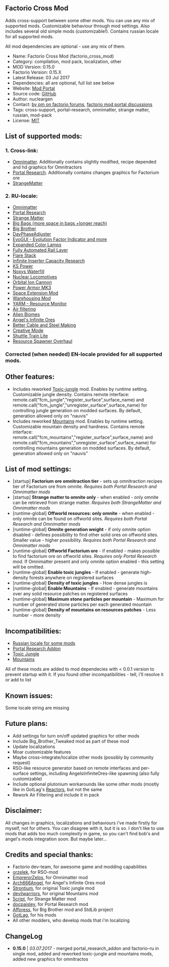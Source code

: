 Factorio Cross Mod
------------------
Adds cross-support between some other mods. You can use any mix of supported mods. Customizable behaviour through mod settings. Also includes several old simple mods (customizable!). Contains russian locale for all supported mods.

All mod dependencies are optional - use any mix of them.

+ Name: Factorio Cross Mod (factorio_cross_mod)
+ Category: compilation, mod pack, localization, other
+ MOD Version: 0.15.0
+ Factorio Version: 0.15.X
+ Latest Release: 03 Jul 2017
+ Dependencies: all are optional, full list see below
+ Website: [Mod Portal](https://mods.factorio.com/mods/nucleargen/factorio_cross_mod)
+ Source code: [GitHub](url=https://github.com/nucleargen/factorio_cross_mod)
+ Author: nucleargen
+ Contact: [by pm on factorio forums](https://forums.factorio.com/ucp.php?i=pm&mode=compose&u=20136), [factorio mod portal discussions](https://mods.factorio.com/mods/nucleargen/factorio_cross_mod/discussion)
+ Tags: cross-support, portal-research, omnimatter, strange matter, russian, mod-pack
+ License: [MIT](https://opensource.org/licenses/MIT)

## List of supported mods:
### 1. Cross-link:
+ [Omnimatter](https://mods.factorio.com/mods/EmperorZelos/omnimatter).
Additionally contains slightly modified, recipe depended and hd graphics for Omnitractors
+ [Portal Research](https://mods.factorio.com/mods/docpaisley/portal-research).
Additionally contains changes graphics for Factorium ore
+ [StrangeMatter](https://mods.factorio.com/mods/5cript/StrangeMatter)
### 2. RU-locale:
+ [Omnimatter](https://mods.factorio.com/mods/EmperorZelos/omnimatter)
+ [Portal Research](https://mods.factorio.com/mods/docpaisley/portal-research)
+ [Strange Matter](https://mods.factorio.com/mods/5cript/StrangeMatter)
+ [Big Bags (more space in bags +longer reach)](https://mods.factorio.com/mods/binbinhfr/BigBags)
+ [Big Brother](https://mods.factorio.com/mods/Afforess/Big_Brother)
+ [DayPhaseAdjuster](https://mods.factorio.com/mods/AliceTheGorgon/DayPhaseAdjuster)
+ [EvoGUI - Evolution Factor Indicator and more](https://mods.factorio.com/mods/Narc/EvoGUI)
+ [Expanded Color Lamps](https://mods.factorio.com/mods/Klonan/Expanded_Color_Lamps)
+ [Fully Automated Rail Layer](https://mods.factorio.com/mods/Choumiko/FARL)
+ [Flare Stack](https://mods.factorio.com/mods/GotLag/Flare%20Stack)
+ [Infinite Inserter Capacity Research](https://mods.factorio.com/mods/Emmote/InfiniteInserterCapacity_Research)
+ [KS Power](https://mods.factorio.com/mods/Klonan/KS_Power)
+ [Noxys Waterfill](https://mods.factorio.com/mods/CobaltSky/Noxys_Waterfill)
+ [Nuclear Locomotives](https://mods.factorio.com/mods/GotLag/Nuclear%20Locomotives)
+ [Orbital Ion Cannon](https://mods.factorio.com/mods/Supercheese/Orbital%20Ion%20Cannon)
+ [Power Armor MK3](https://mods.factorio.com/mods/jimmy_1283/Power%20Armor%20MK3)
+ [Space Extension Mod](https://mods.factorio.com/mods/LordKTor/SpaceMod)
+ [Warehousing Mod](https://mods.factorio.com/mods/kingarthur/Warehousing%20v15)
+ [YARM - Resource Monitor](https://mods.factorio.com/mods/Narc/YARM)
+ [Air filtering](https://mods.factorio.com/mods/Schorty/air-filtering)
+ [Alien Biomes](https://mods.factorio.com/mods/Earendel/alien-biomes)
+ [Angel's Infinite Ores](https://mods.factorio.com/mods/Arch666Angel/angelsinfiniteores)
+ [Better Cable and Steel Making](https://mods.factorio.com/mods/LaVADraGoN/cableSteelMaking)
+ [Creative Mode](https://mods.factorio.com/mods/Mooncat/creative-mode)
+ [Shuttle Train Lite](https://mods.factorio.com/mods/folk/folk-shuttle)
+ [Resource Spawner Overhaul](https://mods.factorio.com/mods/orzelek/rso-mod)
### Corrected (when needed) EN-locale provided for all supported mods.

## Other features:
+ Includes reworked [Toxic-jungle](https://mods.factorio.com/mods/nucleargen/toxic-jungle) mod. Enables by runtime setting. Customizable jungle density.
Contains remote interface: remote.call("fcm_jungle","register_surface",surface_name) and remote.call("fcm_jungle","unregister_surface",surface_name) for controlling jungle generation on modded surfaces. By default, generation allowed only on "nauvis"
+ Includes reworked [Mountains](https://mods.factorio.com/mods/nucleargen/Mountains-up) mod. Enables by runtime setting. Customizable mountain density and hardness.
Contains remote interface: remote.call("fcm_mountains","register_surface",surface_name) and remote.call("fcm_mountains","unregister_surface",surface_name) for controlling mountains generation on modded surfaces. By default, generation allowed only on "nauvis"

## List of mod settings:
+ [startup] **Factorium ore omnitraction tier** - sets up omnitraction recipes tier of Factorium ore from omnite. *Requires both Portal Research and Omnimatter mods*
+ [startup] **Strange matter to omnite only** - when enabled - only omnite can be retrieved from strange matter. *Requires both StrangeMatter and Omnimatter mods*
+ [runtime-global] **Offworld resources: only omnite** - when enabled - only omnite can be found on offworld sites. *Requires both Portal Research and Omnimatter mods*
+ [runtime-global] **Omnite generation weight** - if only omnite option disabled - defines possibility to find other solid ores on offworld sites. Smaller value - higher possibility. *Requires both Portal Research and Omnimatter mods*
+ [runtime-global] **Offworld Factorium ore** - if enabled - makes possible to find factorium ore on offworld sites. *Requires only Portal Research mod*. If Omnimatter present and only omnite option enabled - this setting will be omitted.
+ [runtime-global] **Enable toxic jungles** - If enabled - generate high-density forests anywhere on registered surfaces
+ [runtime-global] **Density of toxic jungles** - How dense jungles is
+ [runtime-global] **Enable Mountains** - If enabled - generate mountains over any solid resource patches on registered surfaces
+ [runtime-global] **Maximum stone particles per mountain** - Maximum for number of generated stone particles per each generated mountain
+ [runtime-global] **Density of mountains on resources patches** - Less number - more density

## Incompatibilities:
+ [Russian locale for some mods](https://mods.factorio.com/mods/nucleargen/factorio-ru)
+ [Portal Research Addon](https://mods.factorio.com/mods/nucleargen/portal-research-addon)
+ [Toxic Jungle](https://mods.factorio.com/mods/nucleargen/toxic-jungle)
+ [Mountains](https://mods.factorio.com/mods/nucleargen/Mountains-up)

All of these mods are added to mod dependecies with < 0.0.1 version to prevent startup with it.
If you found other incompatibilities - tell, i'll resolve it or add to list

## Known issues:
Some locale string are missing

## Future plans:
+ Add settings for turn on/off updated graphics for other mods
+ Include Big_Brother_Tweaked mod as part of these mod
+ Update localizations
+ Moar customizable features
+ Maybe cross-integrate/localize other mods (possibly by community request)
+ RSO-like resource generator based on remote interfaces and per-surface settings, including AngelsInfiniteOres-like spawning (also fully customizable)
+ Include optional plutonium workarounds like some other mods (mostly like in GotLag's [Reactors](https://mods.factorio.com/mods/GotLag/Reactors), but not the same
+ Rework Air Filtering and include it in pack

## Disclaimer:
All changes in graphics, localizations and behaviours i've made firstly for myself, not for others. You can disagree with it, but it is so. I don't like to use mods that adds too much complexity in game, so you can't find bob's and angel's mods integration soon. But maybe later...

## Credits and special thanks:
+ Factorio dev-team, for awesome game and modding capabilities
+ [orzelek](https://forums.factorio.com/memberlist.php?mode=viewprofile&u=6678), for RSO-mod
+ [EmprerorZelos](https://forums.factorio.com/memberlist.php?mode=viewprofile&u=14860), for Omnimatter mod
+ [Arch666Angel](https://forums.factorio.com/memberlist.php?mode=viewprofile&u=10813), for Angel's Infinite Ores mod
+ [Strontium](https://forums.factorio.com/memberlist.php?mode=viewprofile&u=5715), for original Toxic jungle mod
+ [devilwarriors](https://forums.factorio.com/memberlist.php?mode=viewprofile&u=12534), for original Mountains mod
+ [5cript](https://forums.factorio.com/memberlist.php?mode=viewprofile&u=25384), for Strange Matter mod
+ [docpaisley](https://forums.factorio.com/memberlist.php?mode=viewprofile&u=17116), for Portal Research mod
+ [Afforess](https://forums.factorio.com/memberlist.php?mode=viewprofile&u=7073), for Big Brother mod and StdLib project
+ [GotLag](https://forums.factorio.com/memberlist.php?mode=viewprofile&u=1561), for his mods
+ All other modders, who develop mods that i'm localizing


ChangeLog
---------

+  **0.15.0** | *03.07.2017* - merged portal_research_addon and factorio-ru in single mod, added and reworked toxic-jungle and mountains mods, added new graphics for omnitractos